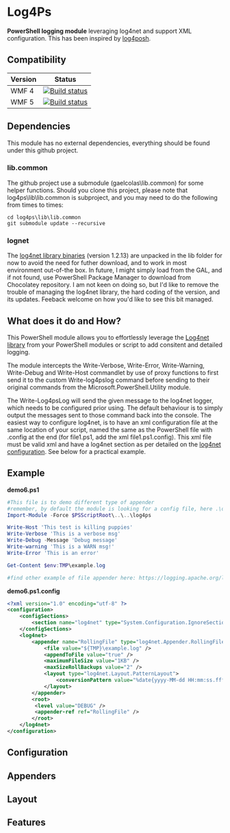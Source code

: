 # Log4Ps

__PowerShell logging module__ leveraging log4net and support XML configuration.
This has been inspired by [log4posh](https://log4posh.codeplex.com/).


## Compatibility

| Version | Status |
----------|--------|
| WMF 4 | [![Build status](https://ci.appveyor.com/api/projects/status/dvw23m8f63jb01my?svg=true)](https://ci.appveyor.com/project/gaelcolas/log4ps-jhjl2) |
| WMF 5 |  [![Build status](https://ci.appveyor.com/api/projects/status/nq9fpfed3damvkfi?svg=true)](https://ci.appveyor.com/project/gaelcolas/log4ps) |

## Dependencies

This module has no external dependencies, everything should be found under this github project.

### lib.common
The github project use a submodule (gaelcolas\lib.common) for some helper functions.
Should you clone this project, please note that log4ps\lib\lib.common is subproject, and you may need to do the following from times to times:

```git
cd log4ps\lib\lib.common
git submodule update --recursive
```
### lognet
The [log4net library binaries](https://logging.apache.org/log4net/download_log4net.cgi) (version 1.2.13) are unpacked in the lib folder for now to avoid the need for futher download, and to work in most environment out-of-the box.
In future, I might simply load from the GAL, and if not found, use PowerShell Package Manager to download from Chocolatey repository. 
I am not keen on doing so, but I'd like to remove the trouble of managing the log4net library, the hard coding of the version, and its updates.
Feeback welcome on how you'd like to see this bit managed.

## What does it do and How?

This PowerShell module allows you to effortlessly leverage the [Log4net library](https://logging.apache.org/log4net/) from your PowerShell modules or script to add consitent and detailed logging.

The module intercepts the Write-Verbose, Write-Error, Write-Warning, Write-Debug and Write-Host commandlet by use of proxy functions to first send it to the custom Write-log4pslog command before sending to their original commands from the Microsoft.PowerShell.Utility module.

The Write-Log4psLog will send the given message to the log4net logger, which needs to be configured prior using. The default behaviour is to simply output the messages sent to those command back into the console.
The easiest way to configure log4net, is to have an xml configuration file at the same location of your script, named the same as the PowerShell file with .config at the end (for file1.ps1, add the xml file1.ps1.config). This xml file must be valid xml and have a log4net section as per detailed on the [log4net configuration](https://logging.apache.org/log4net/release/manual/configuration.html).
See below for a practical example.

## Example
__demo6.ps1__
```powershell
#This file is to demo different type of appender
#remember, by default the module is looking for a config file, here .\demo6.ps1.config
Import-Module -Force $PSScriptRoot\..\..\log4ps

Write-Host 'This test is killing puppies'
Write-Verbose 'This is a verbose msg'
Write-Debug -Message 'Debug message'
Write-warning 'This is a WARN msg!'
Write-Error 'This is an error'

Get-Content $env:TMP\example.log

#find other example of file appender here: https://logging.apache.org/log4net/release/config-examples.html
```

__demo6.ps1.config__
```xml
﻿<?xml version="1.0" encoding="utf-8" ?>
<configuration>
    <configSections>
        <section name="log4net" type="System.Configuration.IgnoreSectionHandler" />
    </configSections>
    <log4net>
        <appender name="RollingFile" type="log4net.Appender.RollingFileAppender">
            <file value="${TMP}\example.log" />
            <appendToFile value="true" />
            <maximumFileSize value="1KB" />
            <maxSizeRollBackups value="2" />
            <layout type="log4net.Layout.PatternLayout">
                <conversionPattern value="%date{yyyy-MM-dd HH:mm:ss.fff[zzz]} %logger [Line: %property{ScriptLineNumber}] %-5level - %message (%property{PSCallStack})%newline" />
            </layout>
        </appender>
        <root>
         <level value="DEBUG" />
         <appender-ref ref="RollingFile" />
        </root>
    </log4net>
</configuration>
```
## Configuration

## Appenders

## Layout

## Features

